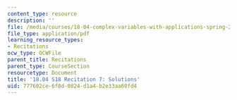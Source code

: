```yaml
---
content_type: resource
description: ''
file: /media/courses/18-04-complex-variables-with-applications-spring-2018/777602ce6f8d0824d1a4b2e33aa60fd4_MIT18_04S18_Recit7-solutions.pdf
file_type: application/pdf
learning_resource_types:
- Recitations
ocw_type: OCWFile
parent_title: Recitations
parent_type: CourseSection
resourcetype: Document
title: '18.04 S18 Recitation 7: Solutions'
uid: 777602ce-6f8d-0824-d1a4-b2e33aa60fd4
---
```

